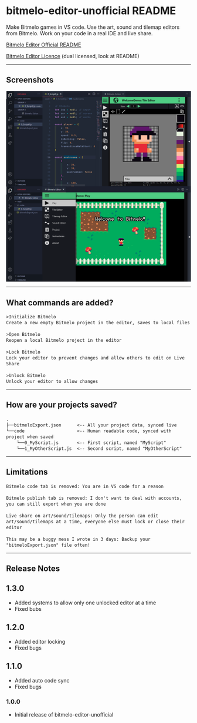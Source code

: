 # bitmelo-editor-unofficial README

Make Bitmelo games in VS code. Use the art, sound and tilemap editors from Bitmelo. Work on your code in a real IDE and live share.

[Bitmelo Editor Official README](./reactApp/README.md)

[Bitmelo Editor Licence](./reactApp/agpl.txt) (dual licensed, look at README)

---

## Screenshots

<div style="display: flex; flex-direction: row; flex-wrap: wrap;" >
	<img src="./images/editor.png" style="flex: 1" alt="drawing" width="480"/>
	<img src="./images/game.png" style="flex: 1" alt="drawing" width="480"/>
</div>

---

## What commands are added?
	>Initialize Bitmelo
	Create a new empty Bitmelo project in the editor, saves to local files

	>Open Bitmelo
	Reopen a local Bitmelo project in the editor

	>Lock Bitmelo
	Lock your editor to prevent changes and allow others to edit on Live Share

	>Unlock Bitmelo
	Unlock your editor to allow changes

---

## How are your projects saved?
	.
	├──bitmeloExport.json      <-- All your project data, synced live
	└──code                    <-- Human readable code, synced with project when saved
		└──0_MyScript.js       <-- First script, named "MyScript"
		└──1_MyOtherScript.js  <-- Second script, named "MyOtherScript"

---

## Limitations
	Bitmelo code tab is removed: You are in VS code for a reason

	Bitmelo publish tab is removed: I don't want to deal with accounts, you can still export when you are done

	Live share on art/sound/tilemaps: Only the person can edit art/sound/tilemaps at a time, everyone else must lock or close their editor

	This may be a buggy mess I wrote in 3 days: Backup your "bitmeloExport.json" file often!

---

## Release Notes

## 1.3.0
- Added systems to allow only one unlocked editor at a time
- Fixed bubs

## 1.2.0

- Added editor locking
- Fixed bugs

## 1.1.0

- Added auto code sync
- Fixed bugs

### 1.0.0

- Initial release of bitmelo-editor-unofficial